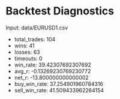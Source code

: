 # Backtest Diagnostics

Input: data/EURUSD1.csv

- total_trades: 104
- wins: 41
- losses: 63
- timeouts: 0
- win_rate: 39.42307692307692
- avg_r: -0.13269230769230772
- net_r: -13.800000000000002
- buy_win_rate: 37.254901960784316
- sell_win_rate: 41.509433962264154

